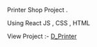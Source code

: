 Printer Shop Project . 

Using React JS , CSS , HTML 

View Project :- [D_Printer](https://yash-daxini.github.io/D_Printer/)
